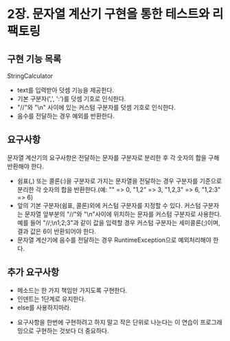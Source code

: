 # 2장. 문자열 계산기 구현을 통한 테스트와 리팩토링

## 구현 기능 목록
StringCalculator
- text를 입력받아 덧셈 기능을 제공한다.
- 기본 구분자(',', ':')를 덧셈 기호로 인식한다.
- "//"와 "\n" 사이에 있는 커스텀 구분자를 덧셈 기호로 인식한다.
- 음수를 전달하는 경우 예외를 반환한다.


## 요구사항
문자열 계산기의 요구사항은 전달하는 문자를 구분자로 분리한 후 각 숫자의 합을 구해 반환해야 한다.
- 쉼표(,) 또는 콜론(:)을 구분자로 가지는 문자열을 전달하는 경우 구분자를 기준으로 분리한 각 숫자의 합을 반환한다.(예: "" => 0, "1,2" => 3, "1,2,3" => 6, "1,2:3" => 6)
- 앞의 기본 구분자(쉼표, 콜론)외에 커스텀 구분자를 지정할 수 있다.
  커스텀 구분자는 문자열 앞부분의 "//"와 "\n"사이에 위치하는 문자를 커스텀 구분자로 사용한다.
  예를 들어 "//;\n1;2;3"과 같이 값을 입력할 경우 커스텀 구분자는 세미콜론(;)이며, 결과 값은 6이 반환되어야 한다.
- 문자열 계산기에 음수를 전달하는 경우 RuntimeException으로 예외처리해야 한다.

## 추가 요구사항
- 메소드는 한 가지 책임만 가지도록 구현한다.
- 인덴트는 1단계로 유지한다.
- else를 사용하지마라.

+ 요구사항을 한번에 구현하려고 하지 말고 작은 단위로 나눈다는 이 연습이 프로그래밍으로 구현하는 것보다 더 중요하다.